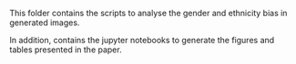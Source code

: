 This folder contains the scripts to analyse the gender and ethnicity bias in generated images.

In addition, contains the jupyter notebooks to generate the figures and tables presented in the paper.
